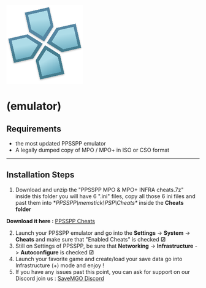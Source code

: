 ![PPSSPP Logo](../assets/PPSSPP_logo.png)
# (emulator)

## Requirements
- the most updated PPSSPP emulator
- A legally dumped copy of MPO / MPO+ in ISO or CSO format

---

## Installation Steps
1. Download and unzip the "PPSSPP MPO & MPO+ INFRA cheats.7z" inside this folder you will have 6 ".ini" files, copy all those 6 ini files and past them into **PPSSPP\memstick\PSP\Cheats\** inside the **Cheats folder** 

**Download it here :** [PPSSPP Cheats](https://github.com/snakeswiss/Tutorial-setting-up-MPO-MPO-Online/raw/main/assets/PPSSPP%20MPO%20%26%20MPO%2B%20INFRA%20cheats.7z)

2. Launch your PPSSPP emulator and go into the **Settings** -> **System** -> **Cheats** and make sure that "Enabled Cheats" is checked **☑**
3. Still on Settings of PPSSPP, be sure that **Networking** -> **Infrastructure** -> **Autoconfigure** is checked **☑**
4. Launch your favorite game and create/load your save data go into Infrastructure (+) mode and enjoy !
5. If you have any issues past this point, you can ask for support on our Discord join us : [SaveMGO Discord](https://discord.gg/mgo2pc)
